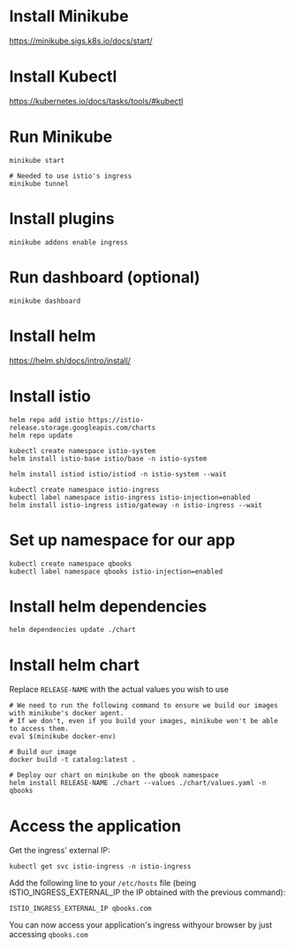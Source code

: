 # Install Minikube

https://minikube.sigs.k8s.io/docs/start/


# Install Kubectl

https://kubernetes.io/docs/tasks/tools/#kubectl


# Run Minikube

```
minikube start

# Needed to use istio's ingress
minikube tunnel
```


# Install plugins

`minikube addons enable ingress`


# Run dashboard (optional)

`minikube dashboard`


# Install helm

https://helm.sh/docs/intro/install/


# Install istio

```
helm repo add istio https://istio-release.storage.googleapis.com/charts
helm repo update

kubectl create namespace istio-system
helm install istio-base istio/base -n istio-system

helm install istiod istio/istiod -n istio-system --wait

kubectl create namespace istio-ingress
kubectl label namespace istio-ingress istio-injection=enabled
helm install istio-ingress istio/gateway -n istio-ingress --wait
```


# Set up namespace for our app

```
kubectl create namespace qbooks
kubectl label namespace qbooks istio-injection=enabled
```


# Install helm dependencies

```
helm dependencies update ./chart
```


# Install helm chart

Replace `RELEASE-NAME` with the actual values you wish to use
```
# We need to run the following command to ensure we build our images with minikube's docker agent.
# If we don't, even if you build your images, minikube won't be able to access them.
eval $(minikube docker-env)

# Build our image
docker build -t catalog:latest .

# Deploy our chart on minikube on the qbook namespace
helm install RELEASE-NAME ./chart --values ./chart/values.yaml -n qbooks
```

# Access the application

Get the ingress' external IP:
```
kubectl get svc istio-ingress -n istio-ingress
```

Add the following line to your `/etc/hosts` file (being ISTIO_INGRESS_EXTERNAL_IP the IP obtained with the previous command):
```
ISTIO_INGRESS_EXTERNAL_IP qbooks.com
```

You can now access your application's ingress withyour browser by just accessing `qbooks.com`

